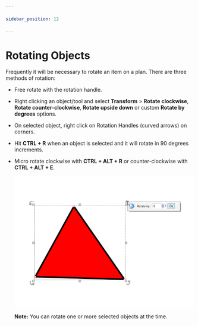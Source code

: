 ```yaml
---

sidebar_position: 12

---
```

# Rotating Objects

Frequently it will be necessary to rotate an item on a plan. There are three methods of rotation:

- Free rotate with the rotation handle.
- Right clicking an object/tool and select **Transform** > **Rotate clockwise**, **Rotate counter-clockwise**, **Rotate upside down** or custom **Rotate by degrees** options.
- On selected object, right click on Rotation Handles (curved arrows) on corners.
- Hit **CTRL + R** when an object is selected and it will rotate in 90 degrees increments.
- Micro rotate clockwise with **CTRL + ALT + R** or counter-clockwise with **CTRL + ALT + E**.

    ![Rotate_selected_object](./assets/Rotate_selected_object.png)

    **Note:** You can rotate one or more selected objects at the time.
